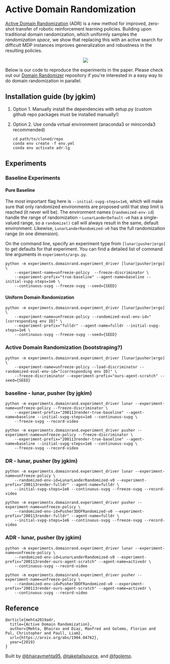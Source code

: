 # Active Domain Randomization

[Active Domain Randomization](https://arxiv.org/abs/1904.04762) (ADR) is a new method for improved, zero-shot transfer of robotic reinforcement learning policies. Building upon traditional domain randomization, which uniformly samples the _randomization space_, we show that replacing this with an active search for difficult MDP instances improves generalization and robustness in the resulting policies.

<p align="center">
  <img src="adr.gif"><br>
</p>

Below is our code to reproduce the experiments in the paper. Please check out our [Domain Randomizer](https://github.com/montrealrobotics/domain-randomizer) repository if you're interested in a easy way to do domain randomization in parallel.

## Installation guide (by jgkim)

1. Option 1. Manually install the dependencies with setup.py (custom github repo packages must be installed manually!)

2. Option 2. Use conda virtual environment (anaconda3 or miniconda3 recommended)

    ```
    cd path/to/cloned/repo  
    conda env create -f env.yml  
    conda env activate adr-lg
    ```

## Experiments 

### Baseline Experiments

#### Pure Baseline

The most important flag here is `--initial-svpg-steps=1e6`, which will make sure that only randomized environments are proposed until that step limit is reached (it never will be). The environment names (`randomized-env-id`) handle the range of randomization - `LunarLanderDefault-v0` has a single-valued range, so a `randomize()` call will always result in the same, default environment. Likewise, `LunarLanderRandomized-v0` has the full randomization range (in one dimension).

On the command line, specify an experiment type from `[lunar|pusher|ergo]` to get defaults for that experiment. You can find a detailed list of command line arguments in `experiments/args.py`. 

```
python -m experiments.domainrand.experiment_driver [lunar|pusher|ergo] \
    --experiment-name=unfreeze-policy  --freeze-discriminator \
    --experiment-prefix="true-baseline" --agent-name=baseline --initial-svpg-steps=1e6 \
    --continuous-svpg --freeze-svpg --seed={SEED}
```

#### Uniform Domain Randomization 

```
python -m experiments.domainrand.experiment_driver [lunar|pusher|ergo] \
    --experiment-name=unfreeze-policy --randomized-eval-env-id="[corresponding env ID]" \
    --experiment-prefix="fulldr" --agent-name=fulldr --initial-svpg-steps=1e6 \
    --continuous-svpg --freeze-svpg --seed={SEED}
```

### Active Domain Randomization (bootstraping?)

```
python -m experiments.domainrand.experiment_driver [lunar|pusher|ergo] \
    --experiment-name=unfreeze-policy --load-discriminator --randomized-eval-env-id="[corresponding env ID]" \
    --freeze-discriminator --experiment-prefix="ours-agent-scratch" --seed={SEED}
```

### baseline - lunar, pusher (by jgkim)

```
python -m experiments.domainrand.experiment_driver lunar --experiment-name=unfreeze-policy --freeze-discriminator \
    --experiment-prefix="200113render-true-baseline" --agent-name=baseline --initial-svpg-steps=1e6 --continuous-svpg \
    --freeze-svpg --record-video

python -m experiments.domainrand.experiment_driver pusher --experiment-name=unfreeze-policy --freeze-discriminator \
    --experiment-prefix="200113render-true-baseline" --agent-name=baseline --initial-svpg-steps=1e6 --continuous-svpg \
    --freeze-svpg --record-video
```

### DR - lunar, pusher (by jgkim)

```
python -m experiments.domainrand.experiment_driver lunar --experiment-name=unfreeze-policy \
    --randomized-env-id=LunarLanderRandomized-v0 --experiment-prefix="200113render-fulldr" --agent-name=fulldr \
    --initial-svpg-steps=1e6 --continuous-svpg --freeze-svpg --record-video

python -m experiments.domainrand.experiment_driver pusher --experiment-name=unfreeze-policy \
    --randomized-env-id=Pusher3DOFRandomized-v0 --experiment-prefix="200113render-fulldr" --agent-name=fulldr \
    --initial-svpg-steps=1e6 --continuous-svpg --freeze-svpg --record-video
```

### ADR - lunar, pusher (by jgkim)

```
python -m experiments.domainrand.experiment_driver lunar --experiment-name=unfreeze-policy \
    --randomized-env-id=LunarLanderRandomized-v0 --experiment-prefix="200113render-ours-agent-scratch" --agent-name=activedr \
    --continuous-svpg --record-video

python -m experiments.domainrand.experiment_driver pusher --experiment-name=unfreeze-policy \
    --randomized-env-id=Pusher3DOFRandomized-v0 --experiment-prefix="200113render-ours-agent-scratch" --agent-name=activedr \
    --continuous-svpg --record-video
```

## Reference

```
@article{mehta2019adr,
  title={Active Domain Randomization},
  author={Mehta, Bhairav and Diaz, Manfred and Golemo, Florian and Pal, Christopher and Paull, Liam},
  url={https://arxiv.org/abs/1904.04762},
  year={2019}
}
```

Built by [@bhairavmehta95](https://bhairavmehta95.github.io), [@takeitallsource](https://github.com/takeitallsource), and [@fgolemo](https://github.com/fgolemo).
